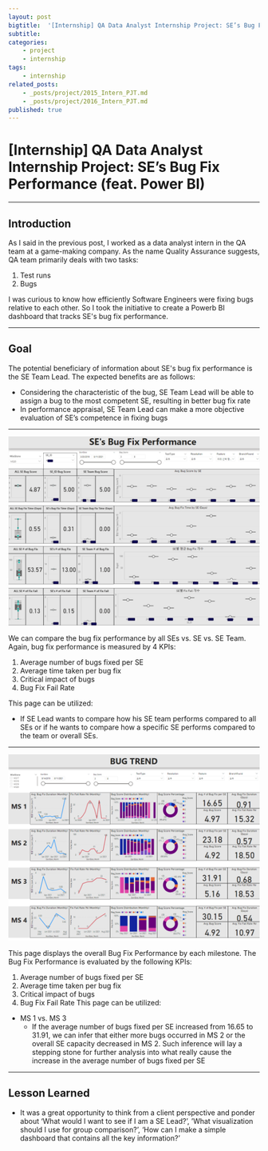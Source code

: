 ```yaml
---
layout: post
bigtitle:  '[Internship] QA Data Analyst Internship Project: SE’s Bug Fix Performance (feat. Power BI)'
subtitle:   
categories:
    - project
    - internship
tags:
    - internship
related_posts:
    - _posts/project/2015_Intern_PJT.md
    - _posts/project/2016_Intern_PJT.md
published: true
---
```



# [Internship] QA Data Analyst Internship Project: SE’s Bug Fix Performance (feat. Power BI)

---
## Introduction

As I said in the previous post, I worked as a data analyst intern in the QA team at a game-making company. As the name Quality Assurance suggests, QA team primarily deals with two tasks:

1. Test runs
2. Bugs

I was curious to know how efficiently Software Engineers were fixing bugs relative to each other. So I took the initiative to create a Powerb BI dashboard that tracks SE's bug fix performance.

---

## Goal
The potential beneficiary of information about SE's bug fix performance is the SE Team Lead. The expected benefits are as follows:

- Considering the characteristic of the bug, SE Team Lead will be able to assign a bug to the most competent SE, resulting in better bug fix rate
- In performance appraisal, SE Team Lead can make a more objective evaluation of SE’s competence in fixing bugs

---

![2](/assets/img/project/2021_Intern_PJT/PBI/2.png)

We can compare the bug fix performance by all SEs vs. SE vs. SE Team. Again, bug fix performance is measured by 4 KPIs:

1.	Average number of bugs fixed per SE
2.	Average time taken per bug fix
3.	Critical impact of bugs
4.	Bug Fix Fail Rate

This page can be utilized:
-	If SE Lead wants to compare how his SE team performs compared to all SEs or if he wants to compare how a specific SE performs compared to the team or overall SEs.

---

![1](/assets/img/project/2021_Intern_PJT/PBI/1.png)

This page displays the overall Bug Fix Performance by each milestone. The Bug Fix Performance is evaluated by the following KPIs:
1.	Average number of bugs fixed per SE
2.	Average time taken per bug fix
3.	Critical impact of bugs
4.	Bug Fix Fail Rate
This page can be utilized:
-	MS 1 vs. MS 3
    - If the average number of bugs fixed per SE increased from 16.65 to 31.91, we can infer that either more bugs occurred in MS 2 or the overall SE capacity decreased in MS 2. Such inference will lay a stepping stone for further analysis into what really cause the increase in the average number of bugs fixed per SE

---
## Lesson Learned

-	It was a great opportunity to think from a client perspective and ponder about ‘What would I want to see if I am a SE Lead?’, ’What visualization should I use for group comparison?’, ‘How can I make a simple dashboard that contains all the key information?’
